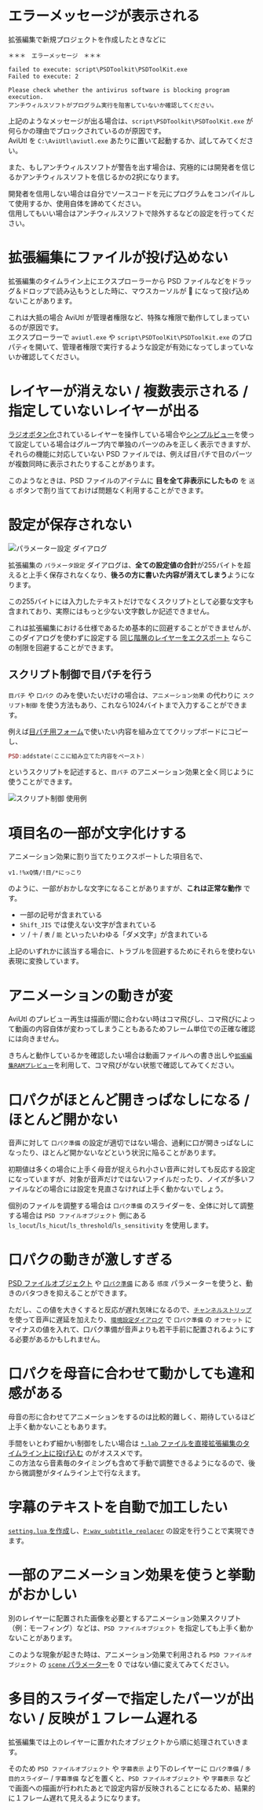 # エラーメッセージが表示される

拡張編集で新規プロジェクトを作成したときなどに

```
＊＊＊　エラーメッセージ　＊＊＊

failed to execute: script\PSDToolkit\PSDToolKit.exe
Failed to execute: 2

Please check whether the antivirus software is blocking program execution.
アンチウィルスソフトがプログラム実行を阻害していないか確認してください。
```

上記のようなメッセージが出る場合は、`script\PSDToolkit\PSDToolKit.exe` が何らかの理由でブロックされているのが原因です。  
AviUtl を `C:\AviUtl\aviutl.exe` あたりに置いて起動するか、試してみてください。

また、もしアンチウィルスソフトが警告を出す場合は、究極的には開発者を信じるかアンチウィルスソフトを信じるかの2択になります。

開発者を信用しない場合は自分でソースコードを元にプログラムをコンパイルして使用するか、使用自体を諦めてください。  
信用してもいい場合はアンチウィルスソフトで除外するなどの設定を行ってください。

# 拡張編集にファイルが投げ込めない

拡張編集のタイムライン上にエクスプローラーから PSD ファイルなどをドラッグ＆ドロップで読み込もうとした時に、マウスカーソルが 🚫 になって投げ込めないことがあります。

これは大抵の場合 AviUtl が管理者権限など、特殊な権限で動作してしまっているのが原因です。  
エクスプローラーで `aviutl.exe` や `script\PSDToolKit\PSDToolKit.exe` のプロパティを開いて、管理者権限で実行するような設定が有効になってしまっていないか確認してください。

# レイヤーが消えない / 複数表示される / 指定していないレイヤーが出る

[ラジオボタン化](https://oov.github.io/psdtool/manual.html#original-feature-asterisk)されているレイヤーを操作している場合や[シンプルビュー](pfv.md#PSDToolKit_で_PSDTool_のお気に入りを読み込む)を使って設定している場合はグループ内で単独のパーツのみを正しく表示できますが、それらの機能に対応していない PSD ファイルでは、例えば目パチで目のパーツが複数同時に表示されたりすることがあります。

このようなときは、PSD ファイルのアイテムに **目を全て非表示にしたもの** を `送る` ボタンで割り当てておけば問題なく利用することができます。

# 設定が保存されない

![`パラメーター設定` ダイアログ](assets/faq-paramdlg.png)

拡張編集の `パラメータ設定` ダイアログは、**全ての設定値の合計**が255バイトを超えると上手く保存されなくなり、**後ろの方に書いた内容が消えてしまう**ようになります。

この255バイトには入力したテキストだけでなくスクリプトとして必要な文字も含まれており、実際にはもっと少ない文字数しか記述できません。

これは拡張編集における仕様であるため基本的に回避することができませんが、このダイアログを使わずに設定する [同じ階層のレイヤーをエクスポート](tutorial.md#*.anm_ファイルを作成する) ならこの制限を回避することができます。

## スクリプト制御で目パチを行う

`目パチ` や `口パク` のみを使いたいだけの場合は、`アニメーション効果` の代わりに `スクリプト制御` を使う方法もあり、これなら1024バイトまで入力することができます。

例えば[目パチ用フォーム](psd.md#目パチ_を_Lua_スクリプトから使う)で使いたい内容を組み立ててクリップボードにコピーし、

```lua
PSD:addstate(ここに組み立てた内容をペースト)
```

というスクリプトを記述すると、`目パチ` のアニメーション効果と全く同じように使うことができます。

![`スクリプト制御` 使用例](assets/faq-blinker.png)

# 項目名の一部が文字化けする

アニメーション効果に割り当てたりエクスポートした項目名で、

`v1.!%xQ情/!目/*にっこり`

のように、一部がおかしな文字になることがありますが、**これは正常な動作** です。

- 一部の記号が含まれている
- `Shift_JIS` では使えない文字が含まれている
- `ソ` / `十` / `表` / `能` といったいわゆる「ダメ文字」が含まれている

上記のいずれかに該当する場合に、トラブルを回避するためにそれらを使わない表現に変換しています。

# アニメーションの動きが変

AviUtl のプレビュー再生は描画が間に合わない時はコマ飛びし、コマ飛びによって動画の内容自体が変わってしまうこともあるためフレーム単位での正確な確認には向きません。

きちんと動作しているかを確認したい場合は動画ファイルへの書き出しや[`拡張編集RAMプレビュー`](plugins.md#拡張編集RAMプレビュー)を利用して、コマ飛びがない状態で確認してみてください。

# 口パクがほとんど開きっぱなしになる / ほとんど開かない

音声に対して `口パク準備` の設定が適切ではない場合、過剰に口が開きっぱなしになったり、ほとんど開かないなどという状況に陥ることがあります。

初期値は多くの場合に上手く母音が捉えられ小さい音声に対しても反応する設定になっていますが、対象が音声だけではないファイルだったり、ノイズが多いファイルなどの場合には設定を見直さなければ上手く動かないでしょう。

個別のファイルを調整する場合は `口パク準備` のスライダーを、全体に対して調整する場合は `PSD ファイルオブジェクト` 側にある `ls_locut`/`ls_hicut`/`ls_threshold`/`ls_sensitivity` を使用します。

# 口パクの動きが激しすぎる

[PSD ファイルオブジェクト](obj.md#PSD_ファイルオブジェクト) や [`口パク準備`](prep.md#口パク準備@PSDToolKit) にある `感度` パラメーターを使うと、動きのバタつきを抑えることができます。

ただし、この値を大きくすると反応が遅れ気味になるので、[`チャンネルストリップ`](audio.md#チャンネルストリップ) を使って音声に遅延を加えたり、[`環境設定ダイアログ`](setting.md#環境設定ダイアログ) で `口パク準備` の `オフセット` にマイナスの値を入れて、口パク準備が音声よりも若干手前に配置されるようにする必要があるかもしれません。

# 口パクを母音に合わせて動かしても違和感がある

母音の形に合わせてアニメーションをするのは比較的難しく、期待しているほど上手く動かないこともあります。

手間をいとわず細かい制御をしたい場合は [`*.lab` ファイルを直接拡張編集のタイムライン上に投げ込む](plugins.md#*.lab_ファイル) のがオススメです。  
この方法なら音素毎のタイミングも含めて手動で調整できるようになるので、後から微調整がタイムライン上で行なえます。

# 字幕のテキストを自動で加工したい

[`setting.lua` を作成](setting.md#設定のカスタマイズ)し、[`P:wav_subtitle_replacer`](setting.md#P:wav_subtitle_replacer) の設定を行うことで実現できます。

# 一部のアニメーション効果を使うと挙動がおかしい

別のレイヤーに配置された画像を必要とするアニメーション効果スクリプト（例：モーフィング）などは、`PSD ファイルオブジェクト` を指定しても上手く動かないことがあります。

このような現象が起きた時は、アニメーション効果で利用される `PSD ファイルオブジェクト` の [`scene` パラメーター](obj.md#PSD_ファイルオブジェクト)を 0 ではない値に変えてみてください。

# 多目的スライダーで指定したパーツが出ない / 反映が１フレーム遅れる

拡張編集では上のレイヤーに置かれたオブジェクトから順に処理されていきます。

そのため `PSD ファイルオブジェクト` や `字幕表示` より下のレイヤーに `口パク準備` / `多目的スライダー` / `字幕準備` などを置くと、`PSD ファイルオブジェクト` や `字幕表示` などで画面への描画が行われたあとで設定内容が反映されることになるため、結果的に１フレーム遅れて見えるようになります。